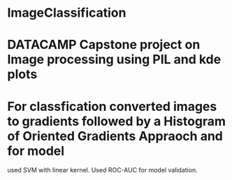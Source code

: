 # ImageClassification
# DATACAMP Capstone project on Image processing using PIL and kde plots
# For classfication converted images to gradients followed by a Histogram of Oriented Gradients Appraoch and for model 
used SVM with linear kernel. Used ROC-AUC for model validation.
